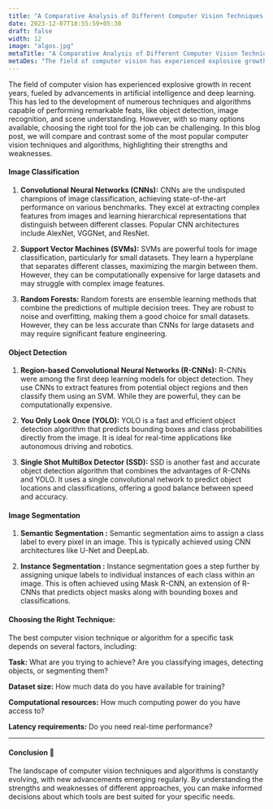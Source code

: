 ```yaml
---
title: "A Comparative Analysis of Different Computer Vision Techniques and Algorithms"
date: 2023-12-07T18:55:59+05:30
draft: false
width: 12
image: "algos.jpg"
metaTitle: "A Comparative Analysis of Different Computer Vision Techniques and Algorithms | Open CV Courses"
metaDes: "The field of computer vision has experienced explosive growth in recent years, fueled by advancements in artificial intelligence and deep learning. This has led to the development of numerous techniques and algorithms capable of performing remarkable feats, like object detection, image recognition, and scene understanding. However, with so many options available, choosing the right tool for the job can be challenging."
---
```

The field of computer vision has experienced explosive growth in recent years, fueled by advancements in artificial intelligence and deep learning. This has led to the development of numerous techniques and algorithms capable of performing remarkable feats, like object detection, image recognition, and scene understanding.  <!--more--> However, with so many options available, choosing the right tool for the job can be challenging. 
In this blog post, we will compare and contrast some of the most popular computer vision techniques and algorithms, highlighting their strengths and weaknesses.

#### Image Classification

1. **Convolutional Neural Networks (CNNs):** CNNs are the undisputed champions of image classification, achieving state-of-the-art performance on various benchmarks. They excel at extracting complex features from images and learning hierarchical representations that distinguish between different classes. Popular CNN architectures include AlexNet, VGGNet, and ResNet.

2. **Support Vector Machines (SVMs):** SVMs are powerful tools for image classification, particularly for small datasets. They learn a hyperplane that separates different classes, maximizing the margin between them. However, they can be computationally expensive for large datasets and may struggle with complex image features.

3. **Random Forests:** Random forests are ensemble learning methods that combine the predictions of multiple decision trees. They are robust to noise and overfitting, making them a good choice for small datasets. However, they can be less accurate than CNNs for large datasets and may require significant feature engineering.

#### Object Detection

1. **Region-based Convolutional Neural Networks (R-CNNs):** R-CNNs were among the first deep learning models for object detection. They use CNNs to extract features from potential object regions and then classify them using an SVM. While they are powerful, they can be computationally expensive.

2. **You Only Look Once (YOLO):** YOLO is a fast and efficient object detection algorithm that predicts bounding boxes and class probabilities directly from the image. It is ideal for real-time applications like autonomous driving and robotics.

3. **Single Shot MultiBox Detector (SSD):** SSD is another fast and accurate object detection algorithm that combines the advantages of R-CNNs and YOLO. It uses a single convolutional network to predict object locations and classifications, offering a good balance between speed and accuracy.

#### Image Segmentation

1. **Semantic Segmentation :** Semantic segmentation aims to assign a class label to every pixel in an image. This is typically achieved using CNN architectures like U-Net and DeepLab.

2. **Instance Segmentation :** Instance segmentation goes a step further by assigning unique labels to individual instances of each class within an image. This is often achieved using Mask R-CNN, an extension of R-CNNs that predicts object masks along with bounding boxes and classifications.

#### Choosing the Right Technique:

The best computer vision technique or algorithm for a specific task depends on several factors, including:

**Task:** What are you trying to achieve? Are you classifying images, detecting objects, or segmenting them?

**Dataset size:** How much data do you have available for training?

**Computational resources:** How much computing power do you have access to?

**Latency requirements:** Do you need real-time performance?

-----------

#### Conclusion 🏁

The landscape of computer vision techniques and algorithms is constantly evolving, with new advancements emerging regularly. By understanding the strengths and weaknesses of different approaches, you can make informed decisions about which tools are best suited for your specific needs.

